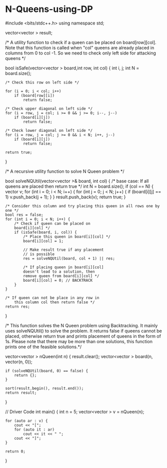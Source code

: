 # N-Queens-using-DP

#include <bits/stdc++.h>
using namespace std;

vector<vector<int> > result;

/* A utility function to check if a queen can
be placed on board[row][col]. Note that this
function is called when "col" queens are
already placed in columns from 0 to col -1.
So we need to check only left side for
attacking queens */

bool isSafe(vector<vector<int> > board,int row, int col)
{
	int i, j;
	int N = board.size();

	/* Check this row on left side */
 
	for (i = 0; i < col; i++)
		if (board[row][i])
			return false;

	/* Check upper diagonal on left side */
	for (i = row, j = col; i >= 0 && j >= 0; i--, j--)
		if (board[i][j])
			return false;

	/* Check lower diagonal on left side */
	for (i = row, j = col; j >= 0 && i < N; i++, j--)
		if (board[i][j])
			return false;

	return true;
}

/* A recursive utility function to solve N
Queen problem */

bool solveNQUtil(vector<vector<int> >& board, int col)
{
	/* base case: If all queens are placed
	then return true */
	int N = board.size();
	if (col == N) {
		vector<int> v;
		for (int i = 0; i < N; i++) {
			for (int j = 0; j < N; j++) {
				if (board[i][j] == 1)
					v.push_back(j + 1);
			}
		}
		result.push_back(v);
		return true;
	}

	/* Consider this column and try placing this queen in all rows one by one */
	bool res = false;
	for (int i = 0; i < N; i++) {
		/* Check if queen can be placed on
		board[i][col] */
		if (isSafe(board, i, col)) {
			/* Place this queen in board[i][col] */
			board[i][col] = 1;

			// Make result true if any placement
			// is possible
			res = solveNQUtil(board, col + 1) || res;

			/* If placing queen in board[i][col]
			doesn't lead to a solution, then
			remove queen from board[i][col] */
			board[i][col] = 0; // BACKTRACK
		}
	}

	/* If queen can not be place in any row in
		this column col then return false */
	return res;
}

/* This function solves the N Queen problem using
Backtracking. It mainly uses solveNQUtil() to
solve the problem. It returns false if queens
cannot be placed, otherwise return true and
prints placement of queens in the form of 1s.
Please note that there may be more than one
solutions, this function prints one of the
feasible solutions.*/


vector<vector<int> > nQueen(int n)
{
	result.clear();
	vector<vector<int> > board(n, vector<int>(n, 0));

	if (solveNQUtil(board, 0) == false) {
		return {};
	}

	sort(result.begin(), result.end());
	return result;
}

// Driver Code
int main()
{
	int n = 5;
	vector<vector<int> > v = nQueen(n);

	for (auto ar : v) {
		cout << "[";
		for (auto it : ar)
			cout << it << " ";
		cout << "]";
	}

	return 0;
}
